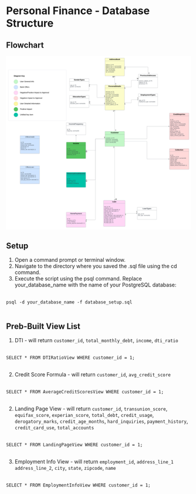 # Personal Finance - Database Structure

## Flowchart
![Database Structure Flowchart](./flowchart/personal-finance.png)


## Setup
1. Open a command prompt or terminal window.
2. Navigate to the directory where you saved the .sql file using the cd command.
3. Execute the script using the psql command. Replace your_database_name with the name of your PostgreSQL database:

<pre>
<code>
psql -d your_database_name -f database_setup.sql
</code>
</pre>

## Preb-Built View List
1. DTI - will return `customer_id`, `total_monthly_debt`, `income`, `dti_ratio`
<pre>
<code>
SELECT * FROM DTIRatioView WHERE customer_id = 1;
</code>
</pre>

2. Credit Score Formula - will return `customer_id`, `avg_credit_score`
<pre>
<code>
SELECT * FROM AverageCreditScoresView WHERE customer_id = 1;
</code>
</pre>

2. Landing Page View - will return `customer_id`, `transunion_score`, `equifax_score`, `experian_score`, `total_debt`, `credit_usage`, `derogatory_marks`, `credit_age_months`, `hard_inquiries`, `payment_history`, `credit_card_use`, `total_accounts`
<pre>
<code>
SELECT * FROM LandingPageView WHERE customer_id = 1;
</code>
</pre>

3. Employment Info View - will return `employment_id`, `address_line_1`	`address_line_2`, `city`, `state`, `zipcode`, `name`
<pre>
<code>
SELECT * FROM EmploymentInfoView WHERE customer_id = 1;
</code>
</pre>


